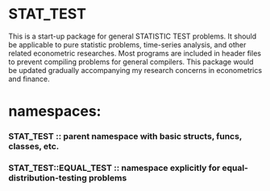 # STAT_TEST

This is a start-up package for general STATISTIC TEST problems.
It should be applicable to pure statistic problems, time-series analysis, and other related econometric researches.
Most programs are included in header files to prevent compiling problems for general compilers.
This package would be updated gradually accompanying my research concerns in econometrics and finance.




# namespaces:
### STAT_TEST              :: parent namespace with basic structs, funcs, classes, etc.
### STAT_TEST::EQUAL_TEST  :: namespace explicitly for equal-distribution-testing problems
